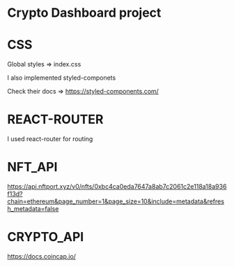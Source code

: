 # Crypto Dashboard project

# CSS

Global styles => index.css

I also implemented styled-componets

Check their docs =>
https://styled-components.com/

# REACT-ROUTER

I used react-router for routing

# NFT_API

https://api.nftport.xyz/v0/nfts/0xbc4ca0eda7647a8ab7c2061c2e118a18a936f13d?chain=ethereum&page_number=1&page_size=10&include=metadata&refresh_metadata=false

# CRYPTO_API

https://docs.coincap.io/
